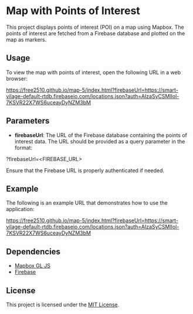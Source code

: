 # Map with Points of Interest

This project displays points of interest (POI) on a map using Mapbox. The points of interest are fetched from a Firebase database and plotted on the map as markers.

## Usage

To view the map with points of interest, open the following URL in a web browser:

https://free2510.github.io/map-5/index.html?firebaseUrl=https://smart-vilage-default-rtdb.firebaseio.com/locations.json?auth=AIzaSyCSMlIol-7KSVR22X7WS6uceayDyNZM3bM


## Parameters

- **firebaseUrl**: The URL of the Firebase database containing the points of interest data. The URL should be provided as a query parameter in the format:

?firebaseUrl=<FIREBASE_URL>

Ensure that the Firebase URL is properly authenticated if needed.

## Example

The following is an example URL that demonstrates how to use the application:

https://free2510.github.io/map-5/index.html?firebaseUrl=https://smart-vilage-default-rtdb.firebaseio.com/locations.json?auth=AIzaSyCSMlIol-7KSVR22X7WS6uceayDyNZM3bM


## Dependencies

- [Mapbox GL JS](https://docs.mapbox.com/mapbox-gl-js/api/)
- [Firebase](https://firebase.google.com/docs/web/setup)

## License

This project is licensed under the [MIT License](LICENSE).
